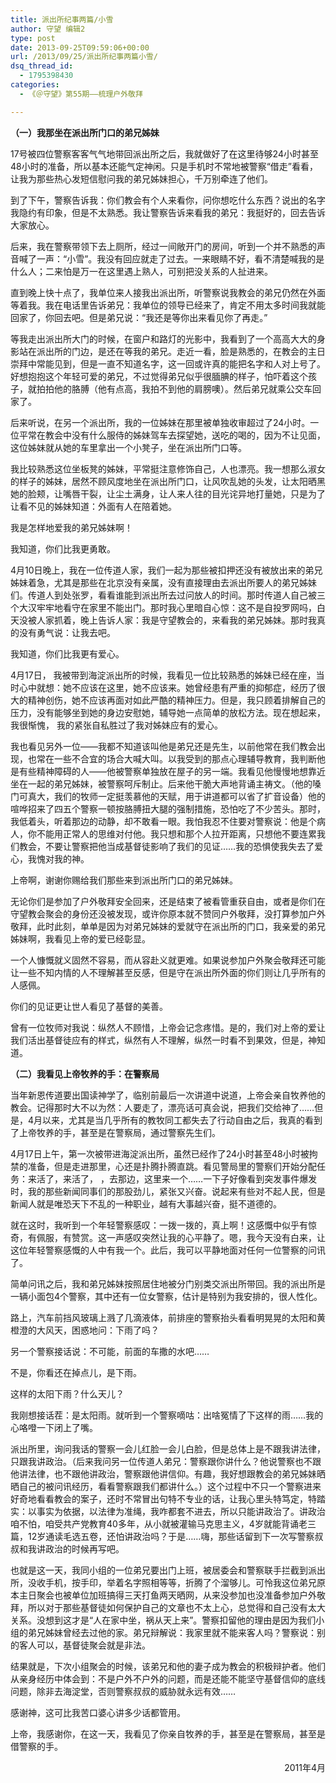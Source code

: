 ```yaml
---
title: 派出所纪事两篇/小雪
author: 守望 编辑2
type: post
date: 2013-09-25T09:59:06+00:00
url: /2013/09/25/派出所纪事两篇小雪/
dsq_thread_id:
  - 1795398430
categories:
  - 《＠守望》第55期——梳理户外敬拜

---
```

<!--more-->

<b class="mce-wp-more" title="更多...">（一）我那坐在派出所门口的弟兄姊妹</b>

17号被四位警察客客气气地带回派出所之后，我就做好了在这里待够24小时甚至48小时的准备，所以基本还能气定神闲。只是手机时不常地被警察“借走”看看，让我为那些热心发短信慰问我的弟兄姊妹担心，千万别牵连了他们。

到了下午，警察告诉我：你们教会有个人来看你，问你想吃什么东西？说出的名字我隐约有印象，但是不太熟悉。我让警察告诉来看我的弟兄：我挺好的，回去告诉大家放心。

后来，我在警察带领下去上厕所，经过一间敞开门的房间，听到一个并不熟悉的声音喊了一声：“小雪”。我没有回应就走了过去。一来眼睛不好，看不清楚喊我的是什么人；二来怕是万一在这里遇上熟人，可别把没关系的人扯进来。

直到晚上快十点了，我单位来人接我出派出所，听警察说我教会的弟兄仍然在外面等着我。我在电话里告诉弟兄：我单位的领导已经来了，肯定不用太多时间我就能回家了，你回去吧。但是弟兄说：“我还是等你出来看见你了再走。”

等我走出派出所大门的时候，在窗户和路灯的光影中，我看到了一个高高大大的身影站在派出所的门边，是还在等我的弟兄。走近一看，脸是熟悉的，在教会的主日崇拜中常能见到，但是一直不知道名字，这一回或许真的能把名字和人对上号了。好想抱抱这个年轻可爱的弟兄，不过觉得弟兄似乎很腼腆的样子，怕吓着这个孩子，就拍拍他的胳膊（他有点高，我拍不到他的肩膀噢）。然后弟兄就乘公交车回家了。

后来听说，在另一个派出所，我的一位姊妹在那里被单独收审超过了24小时。一位平常在教会中没有什么服侍的姊妹驾车去探望她，送吃的喝的，因为不让见面，这位姊妹就从她的车里拿出一个小凳子，坐在派出所门口等。

我比较熟悉这位坐板凳的姊妹，平常挺注意修饰自己，人也漂亮。我一想那么淑女的样子的姊妹，居然不顾风度地坐在派出所门口，让风吹乱她的头发，让太阳晒黑她的脸颊，让嘴唇干裂，让尘土满身，让人来人往的目光诧异地打量她，只是为了让看不见的姊妹知道：外面有人在陪着她。

我是怎样地爱我的弟兄姊妹啊！

我知道，你们比我更勇敢。

4月10日晚上，我在一位传道人家，我们一起为那些被扣押还没有被放出来的弟兄姊妹着急，尤其是那些在北京没有亲属，没有直接理由去派出所要人的弟兄姊妹们。传道人到处张罗，看看谁能到派出所去过问放人的时间。那时传道人自己被三个大汉牢牢地看守在家里不能出门。那时我心里暗自心惊：这不是自投罗网吗，白天没被人家抓着，晚上告诉人家：我是守望教会的，来看我的弟兄姊妹。那时我真的没有勇气说：让我去吧。

我知道，你们比我更有爱心。

4月17日， 我被带到海淀派出所的时候，我看见一位比较熟悉的姊妹已经在座，当时心中就想：她不应该在这里，她不应该来。她曾经患有严重的抑郁症，经历了很大的精神创伤，她不应该再面对如此严酷的精神压力。但是，我只顾着排解自己的压力，没有能够坐到她的身边安慰她，辅导她一点简单的放松方法。现在想起来，我很惭愧， 我的紧张自私胜过了我对姊妹应有的爱心。

我也看见另外一位——我都不知道该叫他是弟兄还是先生，以前他常在我们教会出现，也常在一些不合宜的场合大喊大叫。以我受到的那点心理辅导教育，我判断他是有些精神障碍的人——他被警察单独放在屋子的另一端。我看见他慢慢地想靠近坐在一起的弟兄姊妹，被警察呵斥制止。后来他干脆大声地背诵主祷文。（他的嗓门可真大，我们的牧师一定挺羡慕他的天赋，用于讲道都可以省了扩音设备）他的喧哗招来了四五个警察一顿按胳膊扭大腿的强制措施，恐怕吃了不少苦头。那时，我低着头，听着那边的动静，却不敢看一眼。我怕我忍不住要对警察说：他是个病人，你不能用正常人的思维对付他。我只想和那个人拉开距离，只想他不要连累我们教会，不要让警察把他当成基督徒影响了我们的见证……我的恐惧使我失去了爱心，我愧对我的神。

上帝啊，谢谢你赐给我们那些来到派出所门口的弟兄姊妹。

无论你们是参加了户外敬拜安全回来，还是结束了被看管重获自由，或者是你们在守望教会聚会的身份还没被发现，或许你原本就不赞同户外敬拜，没打算参加户外敬拜，此时此刻，单单是因为对弟兄姊妹的爱就守在派出所的门口，我亲爱的弟兄姊妹啊，我看见上帝的爱已经彰显。

一个人慷慨就义固然不容易，而从容赴义就更难。如果说参加户外聚会敬拜还可能让一些不知内情的人不理解甚至反感，但是守在派出所外面的你们则让几乎所有的人感佩。

你们的见证更让世人看见了基督的美善。

曾有一位牧师对我说：纵然人不顾惜，上帝会记念疼惜。是的，我们对上帝的爱让我们活出基督徒应有的样式，纵然有人不理解，纵然一时看不到果效，但是，神知道。

**（二）我看见上帝牧养的手：在警察局**

当年新恩传道要出国读神学了，临别前最后一次讲道中说道，上帝会亲自牧养他的教会。记得那时大不以为然：人要走了，漂亮话可真会说，把我们交给神了……但是，4月以来，尤其是当几乎所有的教牧同工都失去了行动自由之后，我真的看到了上帝牧养的手，甚至是在警察局，通过警察先生们。

4月17日上午，第一次被带进海淀派出所，虽然已经作了24小时甚至48小时被拘禁的准备，但是走进那里，心还是扑腾扑腾直跳。看见警局里的警察们开始分配任务：来活了，来活了， ，去那边，这里来一个……一下子好像看到突发事件爆发时，我的那些新闻同事们的那股劲儿，紧张又兴奋。说起来有些对不起人民，但是新闻人就是唯恐天下不乱的一种职业，越有大事越兴奋，挺不道德的。

就在这时，我听到一个年轻警察感叹：一拨一拨的，真上啊！这感慨中似乎有惊奇，有佩服，有赞赏。这一声感叹突然让我的心平静了。嗯，我今天没有白来，让这位年轻警察感慨的人中有我一个。此后，我可以平静地面对任何一位警察的问讯了。

简单问讯之后，我和弟兄姊妹按照居住地被分门别类交派出所带回。我的派出所是一辆小面包4个警察，其中还有一位女警察，估计是特别为我安排的，很人性化。

路上，汽车前挡风玻璃上溅了几滴液体，前排座的警察抬头看看明晃晃的太阳和黄橙澄的大风天，困惑地问：下雨了吗？

另一个警察接话说：不可能，前面的车撒的水吧……

不是，你看还在掉点儿，是下雨。

这样的太阳下雨？什么天儿？

我刚想接话茬：是太阳雨。就听到一个警察嘀咕：出啥冤情了下这样的雨……我的心咯噔一下闭上了嘴。

派出所里，询问我话的警察一会儿红脸一会儿白脸，但是总体上是不跟我讲法律，只跟我讲政治。（后来我问另一位传道人弟兄：警察跟你讲什么？他说警察也不跟他讲法律，也不跟他讲政治，警察跟他讲信仰。有趣，我好想跟教会的弟兄姊妹晒晒自己的被问讯经历，看看警察跟我们都讲什么。）这个过程中不只一个警察进来好奇地看看教会的案子，还时不常冒出句特不专业的话，让我心里头特笃定，特踏实：以事实为依据，以法律为准绳，我咋都套不进去，所以只能讲政治了。讲政治咱不怕，咱受共产党教育40多年，从小就被灌输马克思主义，4岁就能背诵老三篇，12岁通读毛选五卷，还怕讲政治吗？于是……嗨，那些话留到下一次写警察叔叔和我讲政治的时候再写吧。

也就是这一天，我同小组的一位弟兄要出门上班，被居委会和警察联手拦截到派出所，没收手机，按手印，举着名字照相等等，折腾了个溜够儿。可怜我这位弟兄原本主日聚会也被单位加班搞得三天打鱼两天晒网，从来没参加也没准备参加户外敬拜，所以对于那些基督徒如何保护自己的文章也不太上心，总觉得和自己没有太大关系。没想到这才是“人在家中坐，祸从天上来”。警察扣留他的理由是因为我们小组的弟兄姊妹曾经去过他的家。弟兄辩解说：我家里就不能来客人吗？警察说：别的客人可以，基督徒聚会就是非法。

结果就是，下次小组聚会的时候，该弟兄和他的妻子成为教会的积极辩护者。他们从亲身经历中体会到：不是户外不户外的问题，而是还能不能坚守基督信仰的底线问题，除非去海淀堂，否则警察叔叔的威胁就永远有效……

感谢神，这可比我苦口婆心讲多少话都管用。

上帝，我感谢你，在这一天，我看见了你亲自牧养的手，甚至是在警察局，甚至是借警察的手。

<p align="right">
   2011年4月
</p>